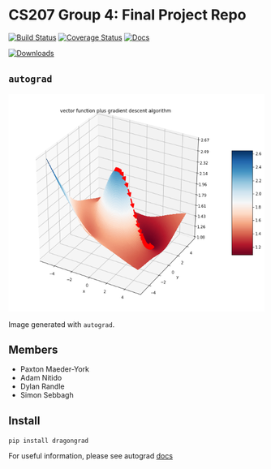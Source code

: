 # CS207 Group 4: Final Project Repo

[![Build Status](https://travis-ci.com/cs207-project-group4/cs207-FinalProject.svg?branch=master)](https://travis-ci.com/cs207-project-group4/cs207-FinalProject)
[![Coverage Status](https://img.shields.io/coveralls/github/cs207-project-group4/cs207-FinalProject/master.svg)](https://img.shields.io/coveralls/github/cs207-project-group4/cs207-FinalProject/master.svg)
[![Docs](https://readthedocs.org/projects/autograd/badge/?version=latest)](https://autograd.readthedocs.org/en/latest/?badge=latest)

[![Downloads](https://pepy.tech/badge/dragongrad)](https://pepy.tech/project/dragongrad)

## `autograd`

![display](docs/img/display.png)

Image generated with `autograd`.

## Members
* Paxton Maeder-York
* Adam Nitido
* Dylan Randle
* Simon Sebbagh

## Install
`pip install dragongrad`

For useful information, please see autograd [docs](https://autograd.readthedocs.io/en/latest/)
